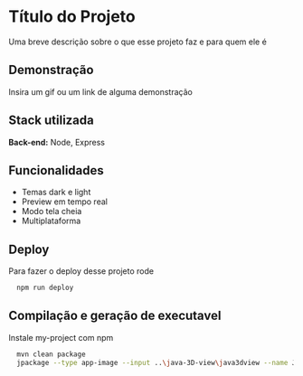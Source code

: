 
# Título do Projeto

Uma breve descrição sobre o que esse projeto faz e para quem ele é


## Demonstração

Insira um gif ou um link de alguma demonstração


## Stack utilizada

**Back-end:** Node, Express


## Funcionalidades

- Temas dark e light
- Preview em tempo real
- Modo tela cheia
- Multiplataforma


## Deploy

Para fazer o deploy desse projeto rode

```bash
  npm run deploy
```


## Compilação e geração de executavel

Instale my-project com npm

```bash
  mvn clean package
  jpackage --type app-image --input ..\java-3D-view\java3dview --name Java3DView --main-jar java3dview-1.0-SNAPSHOT.jar --main-class br.com.andre.Main
```
    